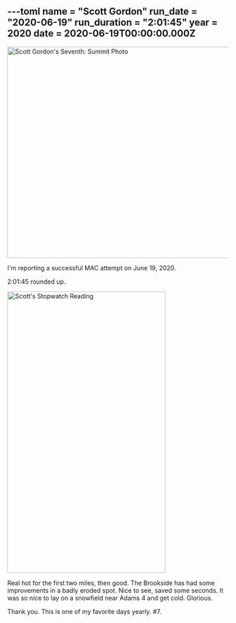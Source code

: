 ---toml
name = "Scott Gordon"
run_date = "2020-06-19"
run_duration = "2:01:45"
year = 2020
date = 2020-06-19T00:00:00.000Z
---
<img src="https://res.cloudinary.com/mount-adams-challenge/f_auto,c_limit,w_1000,h_800/results/2020-06-19scott-gordon.jpg" loading="lazy" alt="Scott Gordon's Seventh: Summit Photo" width="640" height="480">

I'm reporting a successful MAC attempt on June 19, 2020.

2:01:45 rounded up.

<img src="https://res.cloudinary.com/mount-adams-challenge/f_auto,c_limit,w_1000,h_800/results/2020-06-19scott-gordon2.png" loading="lazy" alt="Scott's Stopwatch Reading" width="360" height="640">

Real hot for the first two miles, then good. The Brookside has had some improvements in a badly eroded spot. Nice to see, saved some seconds. It was so nice to lay on a snowfield near Adams 4 and get cold. Glorious.

Thank you. This is one of my favorite days yearly. #7.


